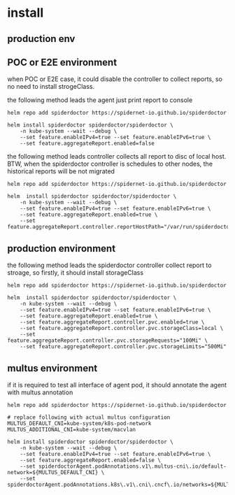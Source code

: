 # install

## production env


## POC or E2E environment

when POC or E2E case, it could disable the controller to collect reports, so no need to install strogeClass.

the following method leads the agent just print report to console
```shell 
helm repo add spiderdoctor https://spidernet-io.github.io/spiderdoctor

helm install spiderdoctor spiderdoctor/spiderdoctor \
    -n kube-system --wait --debug \
    --set feature.enableIPv4=true --set feature.enableIPv6=true \
    --set feature.aggregateReport.enabled=false
```

the following method leads controller collects all report to disc of local host. BTW, when the spiderdoctor controller is schedules to other nodes, the historical reports will be not migrated 
```shell 
helm repo add spiderdoctor https://spidernet-io.github.io/spiderdoctor

helm  install spiderdoctor spiderdoctor/spiderdoctor \
    -n kube-system --wait --debug \
    --set feature.enableIPv4=true --set feature.enableIPv6=true \
    --set feature.aggregateReport.enabled=true \
    --set feature.aggregateReport.controller.reportHostPath="/var/run/spiderdoctor/controller"
```

## production environment

the following method leads the spiderdoctor controller collect report to stroage, so firstly, it should install storageClass

```shell 
helm repo add spiderdoctor https://spidernet-io.github.io/spiderdoctor

helm  install spiderdoctor spiderdoctor/spiderdoctor \
    -n kube-system --wait --debug \
    --set feature.enableIPv4=true --set feature.enableIPv6=true \
    --set feature.aggregateReport.enabled=true \
    --set feature.aggregateReport.controller.pvc.enabled=true \
    --set feature.aggregateReport.controller.pvc.storageClass=local \
    --set feature.aggregateReport.controller.pvc.storageRequests="100Mi" \
    --set feature.aggregateReport.controller.pvc.storageLimits="500Mi"
```

## multus environment

if it is required to test all interface of agent pod, it should annotate the agent with multus annotation

```shell 
helm repo add spiderdoctor https://spidernet-io.github.io/spiderdoctor

# replace following with actual multus configuration
MULTUS_DEFAULT_CNI=kube-system/k8s-pod-network
MULTUS_ADDITIONAL_CNI=kube-system/macvlan

helm install spiderdoctor spiderdoctor/spiderdoctor \
    -n kube-system --wait --debug \
    --set feature.enableIPv4=true --set feature.enableIPv6=true \
    --set feature.aggregateReport.enabled=false \
    --set spiderdoctorAgent.podAnnotations.v1\.multus-cni\.io/default-network=${MULTUS_DEFAULT_CNI} \
    --set spiderdoctorAgent.podAnnotations.k8s\.v1\.cni\.cncf\.io/networks=${MULTUS_ADDITIONAL_CNI}
    
```
